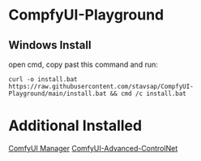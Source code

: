 # CompfyUI-Playground

## Windows Install

open cmd, copy past this command and run:

```shell
curl -o install.bat https://raw.githubusercontent.com/stavsap/CompfyUI-Playground/main/install.bat && cmd /c install.bat
```

# Additional Installed

[ComfyUI Manager](https://github.com/ltdrdata/ComfyUI-Manager)
[ComfyUI-Advanced-ControlNet](https://github.com/Kosinkadink/ComfyUI-Advanced-ControlNet.git)
